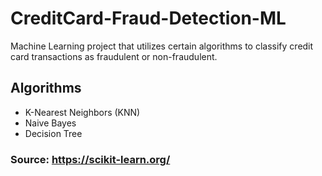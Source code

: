 # CreditCard-Fraud-Detection-ML

Machine Learning project that utilizes certain algorithms to classify credit card transactions as fraudulent or non-fraudulent.

## Algorithms
- K-Nearest Neighbors (KNN)
- Naive Bayes
- Decision Tree

### Source: https://scikit-learn.org/
